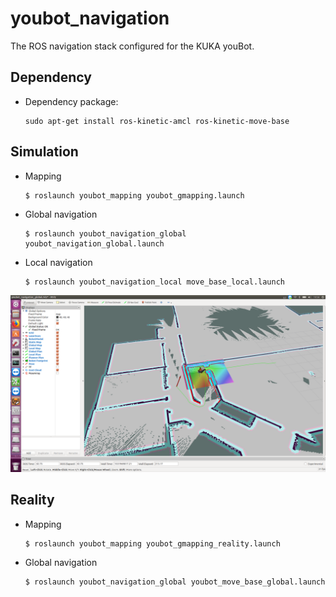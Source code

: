 youbot_navigation
=================

The ROS navigation stack configured for the KUKA youBot.

## Dependency
- Dependency package:
 	```
 	sudo apt-get install ros-kinetic-amcl ros-kinetic-move-base
 	```

## Simulation
- Mapping
	```
	$ roslaunch youbot_mapping youbot_gmapping.launch
	```
- Global navigation 
	```
	$ roslaunch youbot_navigation_global youbot_navigation_global.launch
	```
- Local navigation
	```
	$ roslaunch youbot_navigation_local move_base_local.launch
	```
	
![](https://github.com/HuangXiaoquan127/MarkdownPictures/raw/master/Screenshot%20from%202018-07-19%2010-56-57.png) 

## Reality
- Mapping
	```
	$ roslaunch youbot_mapping youbot_gmapping_reality.launch
	```
- Global navigation
	```
	$ roslaunch youbot_navigation_global youbot_move_base_global.launch
	```
	